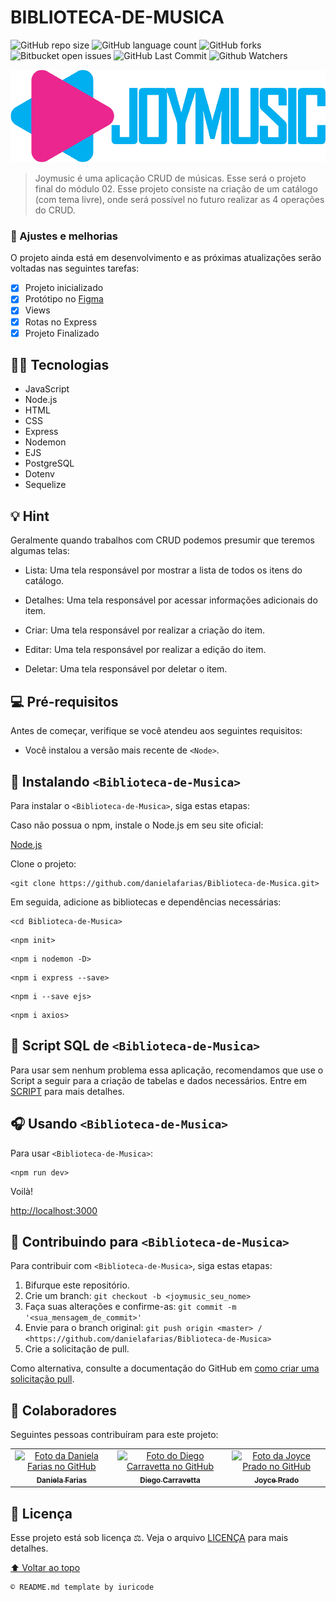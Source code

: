 # BIBLIOTECA-DE-MUSICA

![GitHub repo size](https://img.shields.io/github/repo-size/danielafarias/Biblioteca-de-Musica?style=for-the-badge)
![GitHub language count](https://img.shields.io/github/languages/count/danielafarias/Biblioteca-de-Musica?style=for-the-badge)
![GitHub forks](https://img.shields.io/chocolatey/dt/Biblioteca-de-Musica?style=for-the-badge)
![Bitbucket open issues](https://img.shields.io/bitbucket/issues/danielafarias/Biblioteca-de-Musica?style=for-the-badge)
![GitHub Last Commit](https://img.shields.io/github/last-commit/danielafarias/Biblioteca-de-Musica?style=for-the-badge)
![Github Watchers](https://img.shields.io/github/watchers/danielafarias/Biblioteca-de-Musica?style=for-the-badge)

![joymusic](public/img/logo_grande.png)


> Joymusic é uma aplicação CRUD de músicas. Esse será o projeto final do módulo 02. Esse projeto consiste na criação de um catálogo (com tema livre), onde será possível no futuro realizar as 4 operações do CRUD. 

### 💖 Ajustes e melhorias

O projeto ainda está em desenvolvimento e as próximas atualizações serão voltadas nas seguintes tarefas:

- [x] Projeto inicializado
- [x] Protótipo no [Figma](https://www.figma.com/file/TNZzKRz8fJGtCS5Mhnyyjd/Joymusic?node-id=0%3A1)
- [x] Views
- [x] Rotas no Express
- [x] Projeto Finalizado

## 🧑‍💻 Tecnologias

- JavaScript
- Node.js
- HTML 
- CSS
- Express
- Nodemon
- EJS
- PostgreSQL
- Dotenv
- Sequelize

## 💡 Hint

Geralmente quando trabalhos com CRUD podemos presumir que teremos algumas telas: 

- Lista: Uma tela responsável por mostrar a lista de todos os itens do catálogo.

- Detalhes: Uma tela responsável por acessar informações adicionais do item.

- Criar: Uma tela responsável por realizar a criação do item.

- Editar: Uma tela responsável por realizar a edição do item.

- Deletar: Uma tela responsável por deletar o item.

## 💻 Pré-requisitos

Antes de começar, verifique se você atendeu aos seguintes requisitos:

* Você instalou a versão mais recente de `<Node>`.

## 🎵 Instalando `<Biblioteca-de-Musica>`

Para instalar o `<Biblioteca-de-Musica>`, siga estas etapas:

Caso não possua o npm, instale o Node.js em seu site oficial:

[Node.js](https://nodejs.org/en/download/)

Clone o projeto:
```
<git clone https://github.com/danielafarias/Biblioteca-de-Musica.git>
```

Em seguida, adicione as bibliotecas e dependências necessárias:
```
<cd Biblioteca-de-Musica>
```
```
<npm init>
```
```
<npm i nodemon -D>
```
```
<npm i express --save>
```
```
<npm i --save ejs>
```
```
<npm i axios>
```
## 🧾 Script SQL de `<Biblioteca-de-Musica>`

Para usar sem nenhum problema essa aplicação, recomendamos que use o Script a seguir para a criação de tabelas e dados necessários. Entre em [SCRIPT](SCRIPT.md) para mais detalhes. 

## 🎧 Usando `<Biblioteca-de-Musica>`

Para usar `<Biblioteca-de-Musica>`:

```
<npm run dev>
```

Voilà!

[http://localhost:3000](http://localhost:3000)


## 🎼 Contribuindo para `<Biblioteca-de-Musica>`

Para contribuir com `<Biblioteca-de-Musica>`, siga estas etapas:

1. Bifurque este repositório.
2. Crie um branch: `git checkout -b <joymusic_seu_nome>`
3. Faça suas alterações e confirme-as: `git commit -m '<sua_mensagem_de_commit>'`
4. Envie para o branch original: `git push origin <master> / <https://github.com/danielafarias/Biblioteca-de-Musica>`
5. Crie a solicitação de pull.

Como alternativa, consulte a documentação do GitHub em [como criar uma solicitação pull](https://help.github.com/en/github/collaborating-with-issues-and-pull-requests/creating-a-pull-request).

## 🤝 Colaboradores

Seguintes pessoas contribuíram para este projeto:

<table>
  <tr>
    <td align="center">
      <a href="https://github.com/danielafarias">
        <img src="https://avatars.githubusercontent.com/u/79869120?v=4" width="100px;" alt="Foto da Daniela Farias no GitHub"/><br>
        <sub>
          <b>Daniela Farias</b>
        </sub>
      </a>
      <td align="center">
      <a href="https://github.com/DiegoCarravetta">
        <img src="https://avatars.githubusercontent.com/u/89053789?v=4" width="100px;" alt="Foto do Diego Carravetta no GitHub"/><br>
        <sub>
          <b>Diego Carravetta</b>
        </sub>
      </a>
    </td>
    <td align="center">
      <a href="https://github.com/JoycenildaPrado">
        <img src="https://media-exp1.licdn.com/dms/image/C4E03AQHUvLAl8qSwSg/profile-displayphoto-shrink_800_800/0/1628222086098?e=1642032000&v=beta&t=dVXzmnt-e9bZWx_MOcBOiCzAuB6pww4kkLUq7EaXSN4" width="100px;" alt="Foto da Joyce Prado no GitHub"/><br>
        <sub>
          <b>Joyce Prado</b>
        </sub>
      </a>
  </tr>
</table>

## 📝 Licença

Esse projeto está sob licença ⚖️. Veja o arquivo [LICENÇA](LICENSE.md) para mais detalhes.

[⬆ Voltar ao topo](#biblioteca-de-musica)<br>

```
© README.md template by iuricode
```

